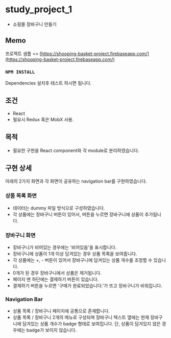 # study_project_1

- 쇼핑몰 장바구니 만들기

## Memo

프로젝트 샘플 => [https://shooping-basket-project.firebaseapp.com/](https://shooping-basket-project.firebaseapp.com/)

### `NPM INSTALL`

Dependencies 설치후 테스트 하시면 됩니다.

## 조건

- React
- 필요시 Redux 혹은 MobX 사용.

## 목적

- 필요한 구현을 React component와 각 module로 분리하였습니다.

## 구현 상세

아래의 2가지 화면과 각 화면이 공유하는 navigation bar를 구현하였습니다.

### 상품 목록 화면

- 데이터는 dummy 파일 방식으로 구성하였습니다.
- 각 상품에는 장바구니 버튼이 있어서, 버튼을 누르면 장바구니에 상품이 추가됩니다.

### 장바구니 화면

- 장바구니가 비어있는 경우에는 '비어있음'을 표시합니다.
- 장바구니에 상품이 1개 이상 담겨있는 경우 상품 목록을 보여줍니다.
- 각 상품에는 +, - 버튼이 있어서 장바구니에 담겨있는 상품 개수를 조정할 수 있습니다.
- 0개가 된 경우 장바구니에서 상품은 제거됩니다.
- 페이지 맨 하단에는 결제하기 버튼이 있습니다.
- 결제하기 버튼을 누르면 '구매가 완료되었습니다.'가 뜨고 장바구니가 비워집니다.

### Navigation Bar

- 상품 목록 / 장바구니 페이지에 공통으로 존재합니다.
- 상품 목록 / 장바구니 2개의 메뉴로 구성되며 장바구니 텍스트 옆에는 현재 장바구니에 담겨있는 상품 개수가 badge 형태로 보여집니다. 단, 상품이 담겨있지 않은 경우에는 badge가 보이지 않습니다.

